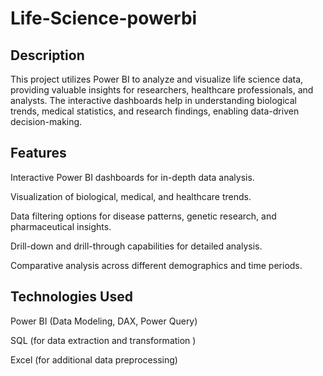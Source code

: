 # Life-Science-powerbi
## Description

This project utilizes Power BI to analyze and visualize life science data, providing valuable insights for researchers, healthcare professionals, and analysts. The interactive dashboards help in understanding biological trends, medical statistics, and research findings, enabling data-driven decision-making.

## Features

Interactive Power BI dashboards for in-depth data analysis.

Visualization of biological, medical, and healthcare trends.

Data filtering options for disease patterns, genetic research, and pharmaceutical insights.

Drill-down and drill-through capabilities for detailed analysis.

Comparative analysis across different demographics and time periods.

## Technologies Used

Power BI (Data Modeling, DAX, Power Query)

SQL (for data extraction and transformation )

Excel (for additional data preprocessing)
